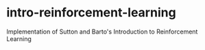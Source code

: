 # intro-reinforcement-learning
Implementation of Sutton and Barto's Introduction to Reinforcement Learning
